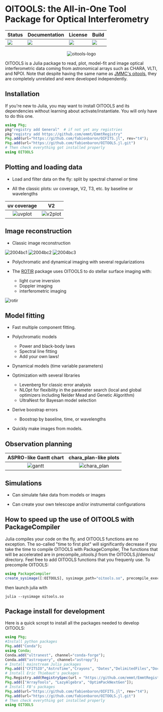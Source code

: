 
# OITOOLS: the All-in-One Tool Package for Optical Interferometry

|     **Status**                  | **Documentation**               | **License**                     |**Build**                      |
|:--------------------------------|:--------------------------------|:--------------------------------|:------------------------------|
| [![][proj-img]][proj-url] | [![][doc-dev-img]][doc-dev-url] | [![][license-img]][license-url] | [![][build-img]][build-url] |

[proj-img]: http://www.repostatus.org/badges/latest/active.svg
[proj-url]: http://www.repostatus.org/#active

[doc-dev-img]: https://img.shields.io/badge/docs-dev-blue.svg
[doc-dev-url]: https://fabienbaron.github.io/OITOOLS.jl/dev

[license-url]: ./LICENSE.md
[license-img]: http://img.shields.io/badge/license-GPL3-brightgreen.svg?style=flat

[build-img]: https://github.com/fabienbaron/OITOOLS.jl/workflows/CI/badge.svg
[build-url]: https://github.com/fabienbaron/OITOOLS.jl/actions

<center>

![oitools-logo](docs/src/assets/logo-small.png)

</center>

OITOOLS is a Julia package to read, plot, model-fit and image optical interferometric data coming from astronomical arrays such as CHARA, VLTI, and NPOI. Note that despite having the same name as [JMMC's oitools](https://github.com/JMMC-OpenDev/oitools), they are completely unrelated and were developed independently.

## Installation

If you're new to Julia, you may want to install OITOOLS and its dependencies without learning about activate/instantiate. 
You will only have to do this one.

```julia
using Pkg; 
pkg"registry add General"  # if not yet any registries
pkg"registry add https://github.com/emmt/EmmtRegistry"
Pkg.add(url="https://github.com/fabienbaron/OIFITS.jl", rev="t4");
Pkg.add(url="https://github.com/fabienbaron/OITOOLS.jl.git")
# Then check everything got installed properly
using OITOOLS
```

## Plotting and loading data

* Load and filter data on the fly: split by spectral channel or time

* All the classic plots: uv coverage, V2, T3, etc. by baseline or wavelengths

|    **uv coverage**                  | **V2**               |
|:--------------------------------:|:--------------------------------:|
| ![uvplot](docs/src/assets/uvplot.png)  | ![v2plot](docs/src/assets/v2plot.png) |

## Image reconstruction

* Classic image reconstruction

![2004bc1](docs/src/assets/types-tvsq.png)
![2004bc2](docs/src/assets/types-compactness.png)
![2004bc3](docs/src/assets/types-l1l2.png)

* Polychromatic and dynamical imaging with several regularizations

* The [ROTIR](https://github.com/fabienbaron/ROTIR.jl/) package uses OITOOLS to do stellar surface imaging with:
  + light curve inversion
  + Doppler imaging
  + interferometric imaging

![rotir](docs/src/assets/rotir.png)

## Model fitting

* Fast multiple component fitting.

* Polychromatic models
  + Power and black-body laws
  + Spectral line fitting
  + Add your own laws!

* Dynamical models (time variable parameters)

* Optimization with several libraries
  + Levenberg for classic error analysis
  + NLOpt for flexibility in the parameter search (local and global optimizers including Nelder Mead and Genetic Algorithm)
  + UltraNest for Bayesan model selection

* Derive boostrap errors
  + Boostrap by baseline, time, or wavelengths

* Quickly make images from models.

## Observation planning

|     **ASPRO-like Gantt chart**                  | **chara_plan-like plots**               |
|:--------------------------------:|:--------------------------------:|
| ![gantt](docs/src/assets/gantt.svg) | ![chara_plan](docs/src/assets/chara_plan.png) |


## Simulations

* Can simulate fake data from models or images

* Can create your own telescope and/or instrumental configurations

## How to speed up the use of OITOOLS with PackageCompiler

Julia compiles your code on the fly, and OITOOLS functions are no exception.
The so-called "time to first plot" will significantly decrease if you take the time to compile OITOOLS with PackageCompiler,
The functions that will be accelerated are in precompile_oitools.jl from the OITOOLS.jl/demos/ directory.
Feel free to add OITOOLS functions that you frequenly use.
To precompile OITOOLS:
```julia
using PackageCompiler
create_sysimage([:OITOOLS], sysimage_path="oitools.so", precompile_execution_file="precompile_oitools.jl")
```
then launch julia with
```
julia --sysimage oitools.so
```

## Package install for development

Here is a quick scropt to install all the packages needed to develop OITOOLS:

```julia
using Pkg; 
#Install python packages
Pkg.add("Conda"); 
using Conda; 
Conda.add("ultranest", channel="conda-forge"); 
Conda.add("astroquery", channel="astropy");
# Install mainstream Julia packages
Pkg.add(["CFITSIO","AstroTime","Crayons", "Dates","DelimitedFiles","Documenter","DocumenterTools","FFTW", "FITSIO","Glob","LaTeXStrings","LinearAlgebra","NFFT","NLopt","UltraNest","LsqFit","NearestNeighbors","PyCall","PyPlot","Random","SparseArrays","SpecialFunctions","Statistics","Parameters", "Match", "ProgressMeter"]); 
# Install Eric Thiebaut's packages
Pkg.Registry.add(RegistrySpec(url = "https://github.com/emmt/EmmtRegistry"))
Pkg.add(["ArrayTools", "LazyAlgebra", "OptimPackNextGen"]);
# Install FB's packages
Pkg.add(url="https://github.com/fabienbaron/OIFITS.jl", rev="t4");
Pkg.add(url="https://github.com/fabienbaron/OITOOLS.jl.git")
# Then check everything got installed properly
using OITOOLS
```